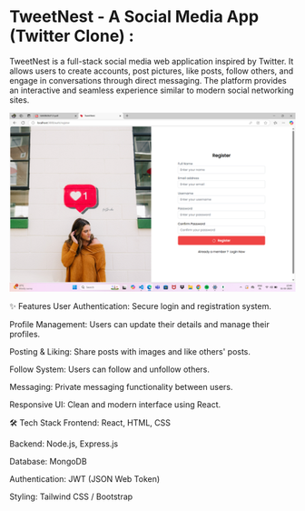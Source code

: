 # TweetNest - A Social Media App (Twitter Clone) :
TweetNest is a full-stack social media web application inspired by Twitter. It allows users to create accounts, post pictures, like posts, follow others, and engage in conversations through direct messaging. The platform provides an interactive and seamless experience similar to modern social networking sites.

![image](https://github.com/sai-kiran1233/Social-Media-App-/blob/894b51b3b3122070e70fa58795ad65cf1fa3d88e/Screenshot%202025-03-31%20154450.png)

✨ Features
User Authentication: Secure login and registration system.

Profile Management: Users can update their details and manage their profiles.

Posting & Liking: Share posts with images and like others' posts.

Follow System: Users can follow and unfollow others.

Messaging: Private messaging functionality between users.

Responsive UI: Clean and modern interface using React.

🛠 Tech Stack
Frontend: React, HTML, CSS

Backend: Node.js, Express.js

Database: MongoDB

Authentication: JWT (JSON Web Token)

Styling: Tailwind CSS / Bootstrap
